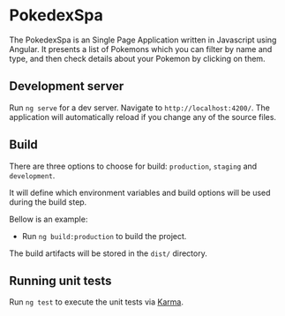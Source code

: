 # PokedexSpa

The PokedexSpa is an Single Page Application written in Javascript using Angular.
It presents a list of Pokemons which you can filter by name and type, and then 
check details about your Pokemon by clicking on them.


## Development server

Run `ng serve` for a dev server. Navigate to `http://localhost:4200/`. The application will automatically reload if you change any of the source files.

## Build

There are three options to choose for build: `production`, `staging` and `development`.

It will define which environment variables and build options will be used during the build step.

Bellow is an example:
- Run `ng build:production` to build the project.

The build artifacts will be stored in the `dist/` directory.

## Running unit tests

Run `ng test` to execute the unit tests via [Karma](https://karma-runner.github.io).
